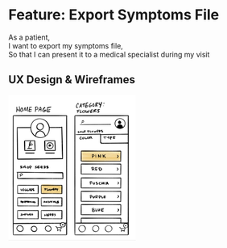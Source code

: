 # Feature: Export Symptoms File

As a patient,  
I want to export my symptoms file,  
So that I can present it to a medical specialist during my visit  

## UX Design & Wireframes

![img.png](img.png)

